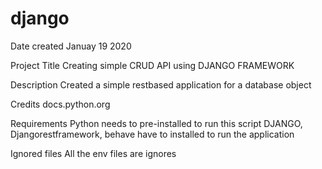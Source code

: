 # django

Date created
Januay 19 2020

Project Title
Creating simple CRUD API using DJANGO FRAMEWORK

Description
Created a simple restbased application for a database object

Credits
docs.python.org

Requirements
Python needs to pre-installed to run this script
DJANGO, Djangorestframework, behave have to installed to run the application

Ignored files
All the env files are ignores

